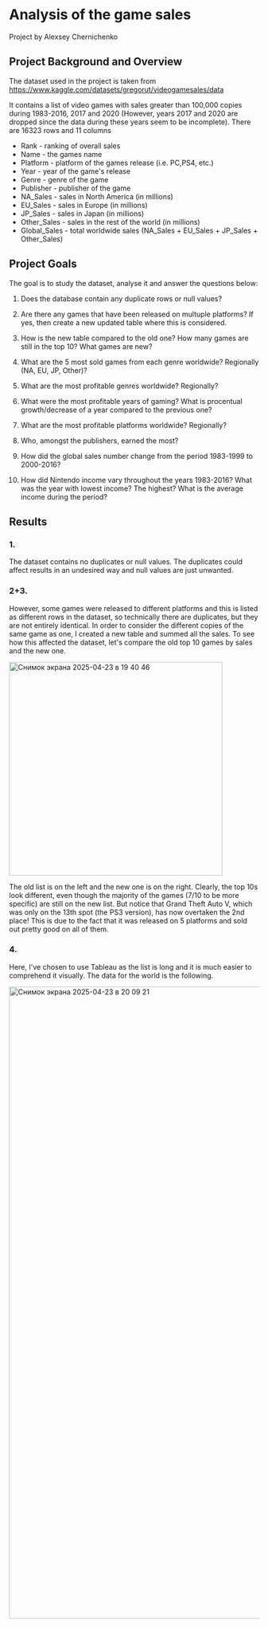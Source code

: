 # Analysis of the game sales

Project by Alexsey Chernichenko

## Project Background and Overview

The dataset used in the project is taken from https://www.kaggle.com/datasets/gregorut/videogamesales/data

It contains a list of video games with sales greater than 100,000 copies during 1983-2016, 2017 and 2020 (However, years 2017 and 2020 are dropped since the data during these years seem to be incomplete). There are 16323 rows and 11 columns
- Rank - ranking of overall sales
- Name - the games name
- Platform - platform of the games release (i.e. PC,PS4, etc.)
- Year - year of the game's release
- Genre - genre of the game
- Publisher - publisher of the game
- NA_Sales - sales in North America (in millions)
- EU_Sales - sales in Europe (in millions)
- JP_Sales - sales in Japan (in millions)
- Other_Sales - sales in the rest of the world (in millions)
- Global_Sales - total worldwide sales (NA_Sales + EU_Sales + JP_Sales + Other_Sales)

## Project Goals

The goal is to study the dataset, analyse it and answer the questions below:

1. Does the database contain any duplicate rows or null values?

2. Are there any games that have been released on multuple platforms? If yes, then create a new updated table where this is considered.

3. How is the new table compared to the old one? How many games are still in the top 10? What games are new?

4. What are the 5 most sold games from each genre worldwide? Regionally (NA, EU, JP, Other)?

5. What are the most profitable genres worldwide? Regionally?

6. What were the most profitable years of gaming? What is procentual growth/decrease of a year compared to the previous one?

7. What are the most profitable platforms worldwide? Regionally?

8. Who, amongst the publishers, earned the most?

9. How did the global sales number change from the period 1983-1999 to 2000-2016?

10. How did Nintendo income vary throughout the years 1983-2016? What was the year with lowest income? The highest? What is the average income during the period?

## Results

### 1. 

The dataset contains no duplicates or null values. The duplicates could affect results in an undesired way and null values are just unwanted.

### 2+3. 

However, some games were released to different platforms and this is listed as different rows in the dataset, so technically there are duplicates, but they are not entirely identical. In order to consider the different copies of the same game as one, I created a new table and summed all the sales. To see how this affected the dataset, let's compare the old top 10 games by sales and the new one. 

<img width="429" alt="Снимок экрана 2025-04-23 в 19 40 46" src="https://github.com/user-attachments/assets/9b5c797f-1085-4a7a-b879-041455d7c9d5" />

The old list is on the left and the new one is on the right. Clearly, the top 10s look different, even though the majority of the games (7/10 to be more specific) are still on the new list. But notice that Grand Theft Auto V, which was only on the 13th spot (the PS3 version), has now overtaken the 2nd place! This is due to the fact that it was released on 5 platforms and sold out pretty good on all of them. 

### 4. 

Here, I've chosen to use Tableau as the list is long and it is much easier to comprehend it visually. The data for the world is the following.

<img width="1269" alt="Снимок экрана 2025-04-23 в 20 09 21" src="https://github.com/user-attachments/assets/ddd1f544-c140-44b5-96a0-f75f2e5eb365" />

